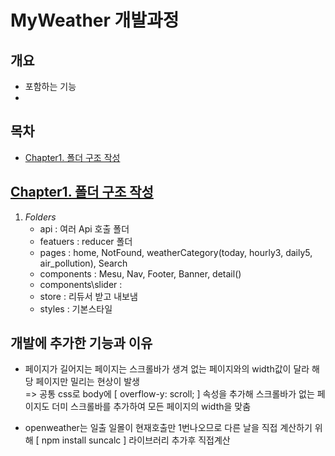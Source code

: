 # MyWeather 개발과정

## 개요

-  포함하는 기능
-

## 목차

-  [Chapter1. 폴더 구조 작성](#chapter1-폴더-구조-작성)

## [Chapter1. 폴더 구조 작성](#목차)

1. _Folders_
   -  api : 여러 Api 호출 폴더
   -  featuers : reducer 폴더
   -  pages : home, NotFound, weatherCategory(today, hourly3, daily5, air_pollution), Search
   -  components : Mesu, Nav, Footer, Banner, detail()
   -  components\slider :
   -  store : 리듀서 받고 내보냄
   -  styles : 기본스타일

## 개발에 추가한 기능과 이유

-  페이지가 길어지는 페이지는 스크롤바가 생겨 없는 페이지와의 width값이 달라 해당 페이지만 밀리는 현상이 발생\
   => 공통 css로 body에 [ overflow-y: scroll; ] 속성을 추가해 스크롤바가 없는 페이지도 더미 스크롤바를 추가하여 모든 페이지의 width을 맞춤

- openweather는 일출 일몰이 현재호출만 1번나오므로 다른 날을 직접 계산하기 위해 [ npm install suncalc ] 라이브러리 추가후 직접계산